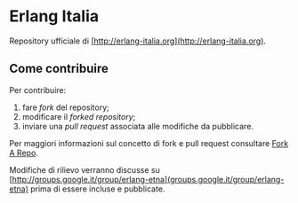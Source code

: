 # Erlang Italia

Repository ufficiale di [http://erlang-italia.org](http://erlang-italia.org).

## Come contribuire

Per contribuire:

1. fare *fork* del repository;
1. modificare il *forked repository*;
1. inviare una *pull request* associata alle modifiche da pubblicare.

Per maggiori informazioni sul concetto di fork e pull request consultare [Fork A Repo](https://help.github.com/articles/fork-a-repo).

Modifiche di rilievo verranno discusse su [http://groups.google.it/group/erlang-etna](groups.google.it/group/erlang-etna) prima di essere incluse e pubblicate.
